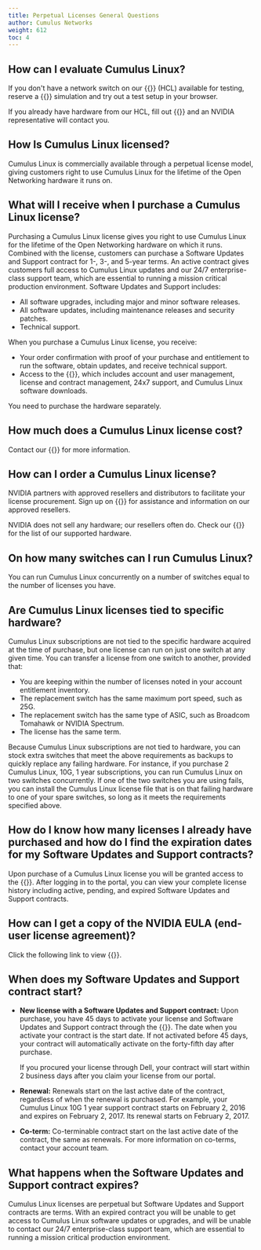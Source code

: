 ```yaml
---
title: Perpetual Licenses General Questions
author: Cumulus Networks
weight: 612
toc: 4
---
```


## How can I evaluate Cumulus Linux?

If you don't have a network switch on our {{<exlink url="https://www.nvidia.com/en-us/networking/ethernet-switching/hardware-compatibility-list/" text="hardware compatibility list">}} (HCL) available for testing, reserve a {{<exlink url="https://www.nvidia.com/en-us/networking/cumulus-linux-free-trial/" text="Cumulus in the Cloud">}} simulation and try out a test setup in your browser.

If you already have hardware from our HCL, fill out {{<exlink url="https://www.nvidia.com/en-us/contact/sales/" text="this form">}} and an NVIDIA representative will contact you.

## How Is Cumulus Linux licensed?

Cumulus Linux is commercially available through a perpetual license model, giving customers right to use Cumulus Linux for the lifetime of the Open Networking hardware it runs on.

## What will I receive when I purchase a Cumulus Linux license?

Purchasing a Cumulus Linux license gives you right to use Cumulus Linux for the lifetime of the Open Networking hardware on which it runs. Combined with the license, customers can purchase a Software Updates and Support contract for 1-, 3-, and 5-year terms. An active contract gives customers full access to Cumulus Linux updates and our 24/7 enterprise-class support team, which are essential to running a mission critical production environment. Software Updates and Support includes:

- All software upgrades, including major and minor software releases.
- All software updates, including maintenance releases and security patches.
- Technical support.

When you purchase a Cumulus Linux license, you receive:

- Your order confirmation with proof of your purchase and entitlement to run the software, obtain updates, and receive technical support.
- Access to the {{<exlink url="https://support.mellanox.com/s/" text="MyMellanox Customer Portal">}}, which includes account and user management, license and contract management, 24x7 support, and Cumulus Linux software downloads.

You need to purchase the hardware separately.

## How much does a Cumulus Linux license cost?

Contact our {{<exlink url="mailto:sales@cumulusnetworks.com" text="sales team">}} for more information.

## How can I order a Cumulus Linux license?

NVIDIA partners with approved resellers and distributors to facilitate your license procurement. Sign up on {{<exlink url="https://www.nvidia.com/en-us/contact/sales/" text="our website">}} for assistance and information on our approved resellers.

NVIDIA does not sell any hardware; our resellers often do. Check our {{<exlink url="https://www.nvidia.com/en-us/networking/ethernet-switching/hardware-compatibility-list/" text="HCL">}} for the list of our supported hardware.

## On how many switches can I run Cumulus Linux?

You can run Cumulus Linux concurrently on a number of switches equal to the number of licenses you have.

## Are Cumulus Linux licenses tied to specific hardware?

Cumulus Linux subscriptions are not tied to the specific hardware acquired at the time of purchase, but one license can run on just one switch at any given time. You can transfer a license from one switch to another, provided that:

- You are keeping within the number of licenses noted in your account entitlement inventory.
- The replacement switch has the same maximum port speed, such as 25G.
- The replacement switch has the same type of ASIC, such as Broadcom Tomahawk or NVIDIA Spectrum.
- The license has the same term.

Because Cumulus Linux subscriptions are not tied to hardware, you can stock extra switches that meet the above requirements as backups to quickly replace any failing hardware. For instance, if you purchase 2 Cumulus Linux, 10G, 1 year subscriptions, you can run Cumulus Linux on two switches concurrently. If one of the two switches you are using fails, you can install the Cumulus Linux license file that is on that failing hardware to one of your spare switches, so long as it meets the requirements specified above.

## How do I know how many licenses I already have purchased and how do I find the expiration dates for my Software Updates and Support contracts?

Upon purchase of a Cumulus Linux license you will be granted access to the {{<exlink url="https://support.mellanox.com/s/" text="MyMellanox Customer Portal">}}. After logging in to the portal, you can view your complete license history including active, pending, and expired Software Updates and Support contracts.

## How can I get a copy of the NVIDIA EULA (end-user license agreement)?

Click the following link to view {{<exlink url="https://docs.nvidia.com/cuda/archive/9.1/pdf/EULA.pdf" text="the EULA">}}.

## When does my Software Updates and Support contract start?

- **New license with a Software Updates and Support contract:** Upon purchase, you have 45 days to activate your license and Software Updates and Support contract through the {{<exlink url="https://support.mellanox.com/s/" text="MyMellanox Customer Portal">}}. The date when you activate your contract is the start date. If not activated before 45 days, your contract will automatically activate on the forty-fifth day after purchase.

    If you procured your license through Dell, your contract will start within 2 business days after you claim your license from our portal.
- **Renewal:** Renewals start on the last active date of the contract, regardless of when the renewal is purchased. For example, your Cumulus Linux 10G 1 year support contract starts on February 2, 2016 and expires on February 2, 2017. Its renewal starts on February 2, 2017.
- **Co-term:** Co-terminable contract start on the last active date of the contract, the same as renewals. For more information on co-terms, contact your account team.

## What happens when the Software Updates and Support contract expires?

Cumulus Linux licenses are perpetual but Software Updates and Support contracts are terms. With an expired contract you will be unable to get access to Cumulus Linux software updates or upgrades, and will be unable to contact our 24/7 enterprise-class support team, which are essential to running a mission critical production environment.
